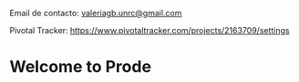 ﻿Email de contacto: valeriagb.unrc@gmail.com

Pivotal Tracker:
https://www.pivotaltracker.com/projects/2163709/settings


Welcome to Prode
================
